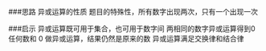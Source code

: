 ###思路
异或运算的性质
题目的特殊性，所有数字出现两次，只有一个出现一次


###启示
异或运算既可用于集合，也可用于数字间
两相同的数字异或运算得到0
任何数和 0 做异或运算，结果仍然是原来的数
异或运算满足交换律和结合律